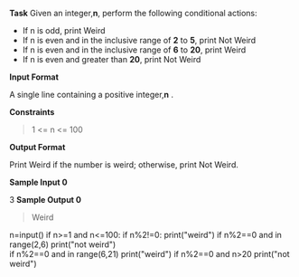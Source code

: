 **Task**
Given an integer,**n**, perform the following conditional actions:

* If n is odd, print Weird
* If n is even and in the inclusive range of **2** to **5**, print Not Weird
* If n is even and in the inclusive range of **6** to **20**, print Weird
* If n is even and greater than **20**, print Not Weird

**Input Format**

A single line containing a positive integer,**n** .

**Constraints**
>1 <= n <= 100

**Output Format**

Print Weird if the number is weird; otherwise, print Not Weird.

**Sample Input 0**

3
**Sample Output 0**
>Weird

n=input()
if n>=1 and n<=100:
    if n%2!=0:
        print("weird")
    if n%2==0 and in range(2,6)
        print("not weird")    
    if n%2==0 and in range(6,21)
        print("weird")
    if n%2==0 and n>20
        print("not weird")